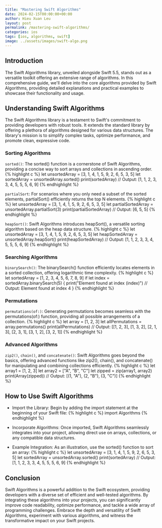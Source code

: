 ```yaml
---
title: "Mastering Swift Algorithms"
date: 2024-02-15T00:00:00+00:00
author: Hieu Xuan Leu
layout: post
permalink: /mastering-swift-algorithms/
categories: ios
tags: [ios, algorithms, swift]
image: ../assets/images/swift-algo.png
---
```

## Introduction
The Swift Algorithms library, unveiled alongside Swift 5.5, stands out as a versatile toolkit offering an extensive range of algorithms. In this comprehensive guide, we'll delve into the core algorithms provided by Swift Algorithms, providing detailed explanations and practical examples to showcase their functionality and usage.

## Understanding Swift Algorithms
The Swift Algorithms library is a testament to Swift's commitment to providing developers with robust tools. It extends the standard library by offering a plethora of algorithms designed for various data structures. The library's mission is to simplify complex tasks, optimize performance, and promote clean, expressive code.

### Sorting Algorithms

`sorted()`: The sorted() function is a cornerstone of Swift Algorithms, providing a concise way to sort arrays and collections in ascending order.
{% highlight c %}
let unsortedArray = [3, 1, 4, 1, 5, 9, 2, 6, 5, 3, 5]
let sortedArray = unsortedArray.sorted()
print(sortedArray) 
// Output: [1, 1, 2, 3, 3, 4, 5, 5, 5, 6, 9]
{% endhighlight %}


`partialSort`: For scenarios where you only need a subset of the sorted elements, partialSort() efficiently returns the top N elements.
{% highlight c %}
let unsortedArray = [3, 1, 4, 1, 5, 9, 2, 6, 5, 3, 5]
let partialSortedArray = unsortedArray.partialSort(3)
print(partialSortedArray) 
// Output: [6, 5, 5]
{% endhighlight %}

`heapSort()`: Swift Algorithms introduces heapSort(), a versatile sorting algorithm based on the heap data structure.
{% highlight c %}
let unsortedArray = [3, 1, 4, 1, 5, 9, 2, 6, 5, 3, 5]
let heapSortedArray = unsortedArray.heapSort()
print(heapSortedArray) 
// Output: [1, 1, 2, 3, 3, 4, 5, 5, 5, 6, 9]
{% endhighlight %}

### Searching Algorithms

`binarySearch()`: The binarySearch() function efficiently locates elements in a sorted collection, offering logarithmic time complexity.
{% highlight c %}
let sortedArray = [1, 2, 3, 4, 5, 6, 7, 8, 9]
if let index = sortedArray.binarySearch(5) {
    print("Element found at index \(index)") 
    // Output: Element found at index 4
}
{% endhighlight %}

### Permutations

`permutations(of:)`: Generating permutations becomes seamless with the permutations(of:) function, providing all possible arrangements of a collection.
{% highlight c %}
let array = [1, 2, 3]
let allPermutations = array.permutations()
print(allPermutations) 
// Output: [[1, 2, 3], [1, 3, 2], [2, 1, 3], [2, 3, 1], [3, 1, 2], [3, 2, 1]]
{% endhighlight %}

### Advanced Algorithms

`zip2()`, `chain()`, and `concatenate()`: Swift Algorithms goes beyond the basics, offering advanced functions like zip2(), chain(), and concatenate() for manipulating and combining collections efficiently.
{% highlight c %}
let array1 = [1, 2, 3]
let array2 = ["A", "B", "C"]
let zipped = zip(array1, array2)
print(Array(zipped)) 
// Output: [(1, "A"), (2, "B"), (3, "C")]
{% endhighlight %}

## How to Use Swift Algorithms

* Import the Library: Begin by adding the import statement at the beginning of your Swift file:
{% highlight c %}
import Algorithms
{% endhighlight %}

* Incorporate Algorithms:
Once imported, Swift Algorithms seamlessly integrates into your project, allowing direct use on arrays, collections, or any compatible data structures.

* Example Integration:
As an illustration, use the sorted() function to sort an array:
{% highlight c %}
let unsortedArray = [3, 1, 4, 1, 5, 9, 2, 6, 5, 3, 5]
let sortedArray = unsortedArray.sorted()
print(sortedArray) 
// Output: [1, 1, 2, 3, 3, 4, 5, 5, 5, 6, 9]
{% endhighlight %}

## Conclusion
Swift Algorithms is a powerful addition to the Swift ecosystem, providing developers with a diverse set of efficient and well-tested algorithms. By integrating these algorithms into your projects, you can significantly improve code readability, optimize performance, and tackle a wide array of programming challenges. Embrace the depth and versatility of Swift Algorithms, experiment with various algorithms, and witness the transformative impact on your Swift projects.